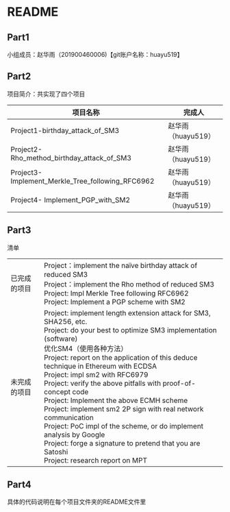 # README

## Part1

小组成员：赵华雨（201900460006)【git账户名称：huayu519】

## Part2

项目简介：共实现了四个项目

| 项目名称                                         | 完成人             |
| ------------------------------------------------ | ------------------ |
| Project1-birthday_attack_of_SM3                  | 赵华雨（huayu519） |
| Project2-Rho_method_birthday_attack_of_SM3       | 赵华雨（huayu519） |
| Project3-Implement_Merkle_Tree_following_RFC6962 | 赵华雨（huayu519） |
| Project4- Implement_PGP_with_SM2                 | 赵华雨（huayu519） |

## Part3

清单

|              |                                                              |
| ------------ | ------------------------------------------------------------ |
| 已完成的项目 | Project：implement the naïve birthday attack of reduced SM3<br/>Project：implement the Rho method of reduced SM3<br/>Project: Impl Merkle Tree following RFC6962<br/>Project: Implement a PGP scheme with SM2 |
| 未完成的项目 | Project: implement length extension attack for SM3, SHA256, etc.<br/>Project: do your best to optimize SM3 implementation (software)<br/>优化SM4（使用各种方法）<br/>Project: report on the application of this deduce technique in Ethereum with ECDSA<br/>Project: impl sm2 with RFC6979<br/>Project: verify the above pitfalls with proof-of-concept code<br/>Project: Implement the above ECMH scheme<br/>Project: implement sm2 2P sign with real network communication<br/>Project: PoC impl of the scheme, or do implement analysis by Google<br/>Project: forge a signature to pretend that you are Satoshi<br/>Project: research report on MPT |

## Part4 

具体的代码说明在每个项目文件夹的README文件里
